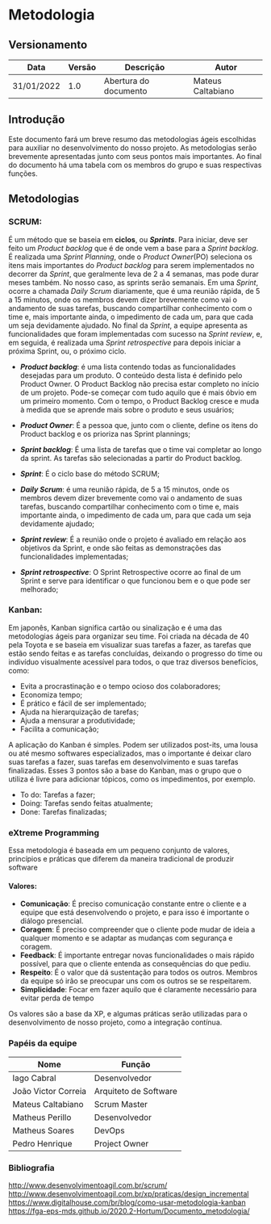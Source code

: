 # Metodologia

## Versionamento
| Data |Versão|Descrição| Autor             |
| ------ | --- | --- | ----------------- |
| 31/01/2022  |1.0|Abertura do documento| Mateus Caltabiano |

## Introdução

Este documento fará um breve resumo das metodologias ágeis escolhidas para auxiliar no
desenvolvimento do nosso projeto. As metodologias serão brevemente apresentadas junto
com seus pontos mais importantes. Ao final do documento há uma tabela com os membros
do grupo e suas respectivas funções.

## Metodologias

### SCRUM:
É um método que se baseia em **ciclos**, ou ***Sprints***. Para iniciar, deve ser feito um
*Product backlog* que é de onde vem a base para a *Sprint backlog*. É realizada uma *Sprint
Planning*, onde o *Product Owner*(PO) seleciona os itens mais importantes do *Product
backlog* para serem implementados no decorrer da *Sprint*, que geralmente leva de 2 a 4
semanas, mas pode durar meses também. No nosso caso, as sprints serão semanais.
Em uma *Sprint*, ocorre a chamada *Daily Scrum* diariamente, que é uma reunião
rápida, de 5 a 15 minutos, onde os membros devem dizer brevemente como vai o
andamento de suas tarefas, buscando compartilhar conhecimento com o time e, mais
importante ainda, o impedimento de cada um, para que cada um seja devidamente
ajudado.
No final da *Sprint*, a equipe apresenta as funcionalidades que foram implementadas
com sucesso na *Sprint review*, e, em seguida, é realizada uma *Sprint retrospective* para
depois iniciar a próxima Sprint, ou, o próximo ciclo.

* ***Product backlog***: é uma lista contendo todas as funcionalidades desejadas para um
produto. O conteúdo desta lista é definido pelo Product Owner. O Product Backlog
não precisa estar completo no início de um projeto. Pode-se começar com tudo
aquilo que é mais óbvio em um primeiro momento. Com o tempo, o Product Backlog
cresce e muda à medida que se aprende mais sobre o produto e seus usuários;

* ***Product Owner***: É a pessoa que, junto com o cliente, define os itens do Product
backlog e os prioriza nas Sprint plannings;

* ***Sprint backlog***: É uma lista de tarefas que o time vai completar ao longo da sprint. As
tarefas são selecionadas a partir do Product backlog.

* ***Sprint***: É o ciclo base do método SCRUM;

* ***Daily Scrum***: é uma reunião rápida, de 5 a 15 minutos, onde os membros devem
dizer brevemente como vai o andamento de suas tarefas, buscando compartilhar
conhecimento com o time e, mais importante ainda, o impedimento de cada um,
para que cada um seja devidamente ajudado;

* ***Sprint review***: É a reunião onde o projeto é avaliado em relação aos objetivos da
Sprint, e onde são feitas as demonstrações das funcionalidades implementadas;

* ***Sprint retrospective***: O Sprint Retrospective ocorre ao final de um Sprint e serve para
identificar o que funcionou bem e o que pode ser melhorado;

### Kanban:

Em japonês, Kanban significa cartão ou sinalização e é uma das metodologias
ágeis para organizar seu time. Foi criada na década de 40 pela Toyota e se baseia em
visualizar suas tarefas a fazer, as tarefas que estão sendo feitas e as tarefas concluídas,
deixando o progresso do time ou indivíduo visualmente acessível para todos, o que traz
diversos benefícios, como:

* Evita a procrastinação e o tempo ocioso dos colaboradores;
* Economiza tempo;
* É prático e fácil de ser implementado;
* Ajuda na hierarquização de tarefas;
* Ajuda a mensurar a produtividade;
* Facilita a comunicação;

A aplicação do Kanban é simples. Podem ser utilizados post-its, uma lousa ou até mesmo
softwares especializados, mas o importante é deixar claro suas tarefas a fazer, suas tarefas
em desenvolvimento e suas tarefas finalizadas. Esses 3 pontos são a base do Kanban, mas o
grupo que o utiliza é livre para adicionar tópicos, como os impedimentos, por exemplo.

* To do: Tarefas a fazer;
* Doing: Tarefas sendo feitas atualmente;
* Done: Tarefas finalizadas;

### eXtreme Programming

Essa metodologia é baseada em um pequeno conjunto de
valores, princípios e práticas que diferem da maneira tradicional de produzir software

#### Valores:

* **Comunicação**: É preciso comunicação constante entre o cliente e a equipe que está
desenvolvendo o projeto, e para isso é importante o diálogo presencial.
* **Coragem**: É preciso compreender que o cliente pode mudar de ideia a qualquer
momento e se adaptar as mudanças com segurança e coragem.
* **Feedback**: É importante entregar novas funcionalidades o mais rápido possível, para
que o cliente entenda as consequências do que pediu.
* **Respeito**: É o valor que dá sustentação para todos os outros. Membros da equipe só
irão se preocupar uns com os outros se se respeitarem.
* **Simplicidade**: Focar em fazer aquilo que é claramente necessário para evitar perda
de tempo

Os valores são a base da XP, e algumas práticas serão utilizadas para o desenvolvimento de
nosso projeto, como a integração contínua.

### Papéis da equipe



| Nome                | Função                |
| ------------------- | --------------------- |
| Iago Cabral         | Desenvolvedor         |
| João Victor Correia | Arquiteto de Software |
| Mateus Caltabiano   | Scrum Master          |
| Matheus Perillo     | Desenvolvedor         |
| Matheus Soares      | DevOps                |
| Pedro Henrique      | Project Owner         |

### Bibliografia

http://www.desenvolvimentoagil.com.br/scrum/
http://www.desenvolvimentoagil.com.br/xp/praticas/design_incremental
https://www.digitalhouse.com/br/blog/como-usar-metodologia-kanban
https://fga-eps-mds.github.io/2020.2-Hortum/Documento_metodologia/

